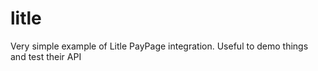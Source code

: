 litle
=====

Very simple example of Litle PayPage integration. Useful to demo things and test their API

